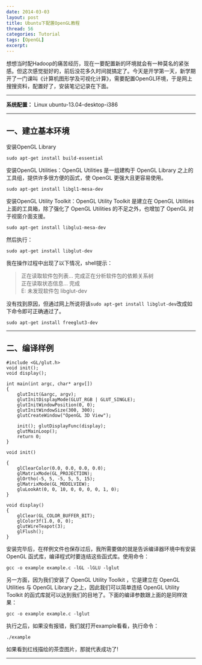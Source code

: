 ```yaml
---
date: 2014-03-03
layout: post
title: Ubuntu下配置OpenGL教程
thread: 56
categories: Tutorial
tags: [OpenGL]
excerpt: 
---
```


想想当时配Hadoop的痛苦经历，现在一要配置新的环境就会有一种莫名的紧张感。但这次感觉挺好的，前后没花多久时间就搞定了。今天是开学第一天，新学期开了一门课叫《计算机图形学及可视化计算》，需要配置OpenGL环境，于是网上搜搜资料，配置好了，安装笔记记录在下面。

----

**系统配置：** Linux ubuntu-13.04-desktop-i386

----

## 一、建立基本环境

安装OpenGL Library

```
sudo apt-get install build-essential
```

安装OpenGL Utilities：OpenGL Utilities 是一组建构于 OpenGL Library 之上的工具组，提供许多很方便的函式，使 OpenGL 更强大且更容易使用。

```
sudo apt-get install libgl1-mesa-dev
```

安装OpenGL Utility Toolkit：OpenGL Utility Toolkit 是建立在 OpenGL Utilities 上面的工具箱，除了强化了 OpenGL Utilities 的不足之外，也增加了 OpenGL 对于视窗介面支援。

```
sudo apt-get install libglu1-mesa-dev
```

然后执行：

```
sudo apt-get install libglut-dev
```

我在操作过程中出现了以下情况，shell提示：

>正在读取软件包列表... 
>完成正在分析软件包的依赖关系树       
>正在读取状态信息... 完成       
>E: 未发现软件包 libglut-dev

没有找到原因，但通过网上所说将该`sudo apt-get install libglut-dev`改成如下命令即可正确通过了。

```
sudo apt-get install freeglut3-dev
```

----

## 二、编译样例

```
#include <GL/glut.h>
void init();
void display();

int main(int argc, char* argv[])
{
    glutInit(&argc, argv);
    glutInitDisplayMode(GLUT_RGB | GLUT_SINGLE);
    glutInitWindowPosition(0, 0);
    glutInitWindowSize(300, 300);
    glutCreateWindow("OpenGL 3D View");

    init(); glutDisplayFunc(display);
    glutMainLoop();
    return 0;
}

void init()

{
    glClearColor(0.0, 0.0, 0.0, 0.0);
    glMatrixMode(GL_PROJECTION);
    glOrtho(-5, 5, -5, 5, 5, 15);
    glMatrixMode(GL_MODELVIEW);
    gluLookAt(0, 0, 10, 0, 0, 0, 0, 1, 0);
}

void display()
{
    glClear(GL_COLOR_BUFFER_BIT);
    glColor3f(1.0, 0, 0);
    glutWireTeapot(3);
    glFlush();
}  
```

安装完毕后，在样例文件也保存过后，我所需要做的就是告诉编译器环境中有安装 OpenGL 函式库，编译程式时要连结这些函式库。使用命令：

```
gcc -o example example.c -lGL -lGLU -lglut
```

另一方面，因为我们安装了 OpenGL Utility Toolkit ，它是建立在 OpenGL Utilities 与 OpenGL Library 之上，因此我们可以简单连结 OpenGL Utility Toolkit 的函式库就可以达到我们的目地了。下面的编译参数跟上面的是同样效果：

```
gcc -o example example.c -lglut
```

执行之后，如果没有报错，我们就打开example看看，执行命令：

```
./example
```

如果看到红线描绘的茶壶图片，那就代表成功了! 

----